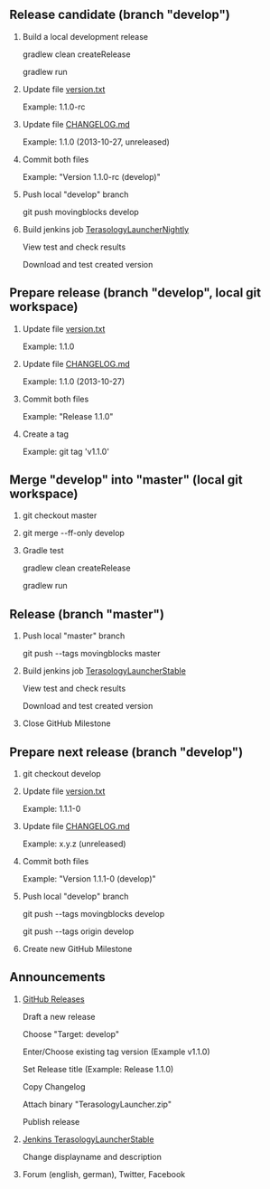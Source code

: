 Release candidate (branch "develop")
------------------------------------
1. Build a local development release

    gradlew clean createRelease

    gradlew run

2. Update file [version.txt](/MovingBlocks/TerasologyLauncher/blob/develop/version.txt)

    Example: 1.1.0-rc

3. Update file [CHANGELOG.md](/MovingBlocks/TerasologyLauncher/blob/develop/CHANGELOG.md)

    Example: 1.1.0 (2013-10-27, unreleased)

4. Commit both files

    Example: "Version 1.1.0-rc (develop)"

5. Push local "develop" branch

    git push movingblocks develop

6. Build jenkins job [TerasologyLauncherNightly](http://jenkins.movingblocks.net/view/Launcher/job/TerasologyLauncherNightly/)

    View test and check results

    Download and test created version

Prepare release (branch "develop", local git workspace)
-------------------------------------------------------
1. Update file [version.txt](/MovingBlocks/TerasologyLauncher/blob/develop/version.txt)

    Example: 1.1.0

2. Update file [CHANGELOG.md](/MovingBlocks/TerasologyLauncher/blob/develop/CHANGELOG.md)

    Example: 1.1.0 (2013-10-27)

3. Commit both files

    Example: "Release 1.1.0"

4. Create a tag

    Example: git tag 'v1.1.0'

Merge "develop" into "master" (local git workspace)
---------------------------------------------------
1. git checkout master

2. git merge --ff-only develop

3. Gradle test

    gradlew clean createRelease

    gradlew run

Release (branch "master")
-------------------------
1. Push local "master" branch

    git push --tags movingblocks master

2. Build jenkins job [TerasologyLauncherStable](http://jenkins.movingblocks.net/view/Launcher/job/TerasologyLauncherStable/)

    View test and check results

    Download and test created version

3. Close GitHub Milestone

Prepare next release (branch "develop")
---------------------------------------
1. git checkout develop

2. Update file [version.txt](/MovingBlocks/TerasologyLauncher/blob/develop/version.txt)

    Example: 1.1.1-0

3. Update file [CHANGELOG.md](/MovingBlocks/TerasologyLauncher/blob/develop/CHANGELOG.md)

    Example: x.y.z (unreleased)

4. Commit both files

    Example: "Version 1.1.1-0 (develop)"

5. Push local "develop" branch

    git push --tags movingblocks develop

    git push --tags origin develop

6. Create new GitHub Milestone

Announcements
-------------
1. [GitHub Releases](https://github.com/MovingBlocks/TerasologyLauncher/releases)

    Draft a new release

    Choose "Target: develop"

    Enter/Choose existing tag version (Example v1.1.0)

    Set Release title (Example: Release 1.1.0)

    Copy Changelog

    Attach binary "TerasologyLauncher.zip"

    Publish release    

2. [Jenkins TerasologyLauncherStable](http://jenkins.movingblocks.net/view/Launcher/job/TerasologyLauncherStable/lastBuild/)

    Change displayname and description

3. Forum (english, german), Twitter, Facebook
